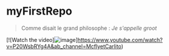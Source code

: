 # myFirstRepo
> Comme disait le grand philosophe : *Je s'appelle groot*



 [![Watch the video]![image](https://user-images.githubusercontent.com/112190974/188629197-a57b5712-a2fc-4784-aa68-6e8665c625ea.png)]https://www.youtube.com/watch?v=P20WsbRYg4A&ab_channel=McflyetCarlito)














